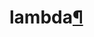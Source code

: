 ---
---
<div class="section" id="lambda">
<h1>lambda<a class="headerlink" href="#lambda" title="Permalink to this headline">¶</a></h1>
</div>
